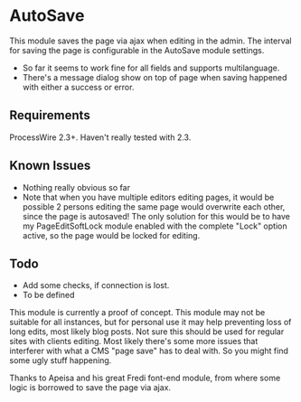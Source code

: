 # AutoSave

This module saves the page via ajax when editing in the admin. The interval for saving the page is configurable in the AutoSave module settings.

- So far it seems to work fine for all fields and supports multilanguage.
- There's a message dialog show on top of page when saving happened with either a success or error.

## Requirements

ProcessWire 2.3+. Haven't really tested with 2.3.

## Known Issues

- Nothing really obvious so far
- Note that when you have multiple editors editing pages, it would be possible 2 persons editing the same page would overwrite each other, since the page is autosaved! The only solution for this would be to have my  PageEditSoftLock module enabled with the complete "Lock" option active, so the page would be locked for editing.

## Todo

- Add some checks, if connection is lost.
- To be defined

This module is currently a proof of concept. This module may not be suitable for all instances, but for personal use it may help preventing loss of long edits, most likely blog posts. Not sure this should be used for regular sites with clients editing. Most likely there's some more issues that interferer with what a CMS "page save" has to deal with. So you might find some ugly stuff happening.

Thanks to Apeisa and his great Fredi font-end module, from where some logic is borrowed to save the page via ajax.